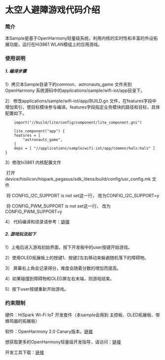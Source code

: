 

# 太空人避障游戏代码介绍

### 简介
本Sample是基于OpenHarmony轻量级系统，利用内核的实时性和丰富的外设拓展功能，运行在Hi3861 WLAN模组上的应用游戏。


### 使用说明

##### 1. 编译步骤

1）拷贝本Sample目录下的common、astronauts_game 文件夹到OpenHarmony 系统源码中的applications/sample/wifi-iot/app目录下。

2） 修改applications/sample/wifi-iot/app/BUILD.gn 文件，在features字段中增加索引，使目标模块参与编译。features字段指定业务模块的路径和目标，具体配置如下。

```  
    import("//build/lite/config/component/lite_component.gni")
    
    lite_component("app") {
    features = [
        "astronauts_game",
    ]
    deps = [ "//applications/sample/wifi-iot/app/common/hals:hals" ]
}

```
3）修改hi3861 内核配置文件

​    打开 device/hisilicon/hispark_pegasus/sdk_liteos/build/config/usr_config.mk 文件

​    将 CONFIG_I2C_SUPPORT is not set这一行，   改为CONFIG_I2C_SUPPORT=y

​    将 CONFIG_PWM_SUPPORT is not set这一行，   改为CONFIG_PWM_SUPPORT=y

4）  代码编译和烧录请参考：[链接](https://gitee.com/openharmony/docs/blob/master/zh-cn/device-dev/quick-start/quickstart-lite-steps-hi3861.md)

##### 2. 游戏玩法如下

1）上电后进入游戏初始界面，按下开发板中的user按键开始游戏。

2）使用OLED拓展板上的按键1、按键2左右移动来躲避随机落下的障碍物。

3） 屏幕右上角会记录得分，难度会随着分数的增加而提高。

4）如果碰撞到障碍物和OLED屏左右末端，则游戏结束。

5）按下user按键重新开始游戏。



### 约束限制

硬件：HiSpark Wi-Fi IoT 开发套件（本sample会用到 主控板、OLED拓展板、带蜂鸣器的拓展板）

软件：OpenHarmony 2.0 Canary版本。[链接](https://device.harmonyos.com/cn/docs/start/get-code/sourcecode-acquire-0000001050769927)

想获取更多的OpenHarmony轻量级开发指导，请访问：[链接](https://device.harmonyos.com/cn/docs/start/introduce/quickstart-lite-overview-0000001105598722)

开发工具下载：[链接](https://developer.harmonyos.com/cn/develop/deveco-studio)